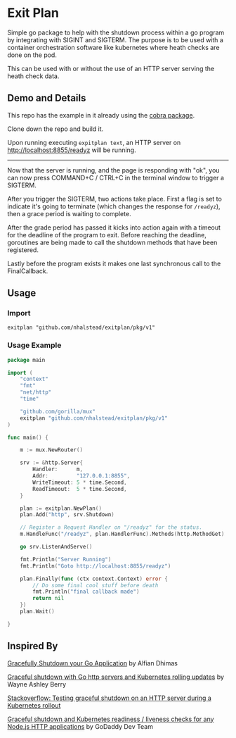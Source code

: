 # Exit Plan

Simple go package to help with the shutdown process within a go program by integrating with SIGINT and SIGTERM.
The purpose is to be used with a container orchestration software like kubernetes where heath checks are done on the pod.

This can be used with or without the use of an HTTP server serving the heath check data.

## Demo and Details

This repo has the example in it already using the [cobra package](https://github.com/spf13/cobra).

Clone down the repo and build it.

Upon running executing `expitplan text`, an HTTP server on [http://localhost:8855/readyz](http://localhost:8855/readyz) will be running.

---

Now that the server is running, and the page is responding with "ok", you can now press COMMAND+C / CTRL+C in the terminal window to trigger a SIGTERM.

After you trigger the SIGTERM, two actions take place. First a flag is set to indicate
 it's going to terminate (which changes the response for `/readyz`), then a grace period is waiting to complete.

After the grade period has passed it kicks into action again with a timeout for the deadline of the program to exit.
Before reaching the deadline, goroutines are being made to call the shutdown methods that have been registered.

Lastly before the program exists it makes one last synchronous call to the FinalCallback.

## Usage

### Import
```text
exitplan "github.com/nhalstead/exitplan/pkg/v1"
```

### Usage Example
```go
package main

import (
	"context"
	"fmt"
	"net/http"
	"time"

	"github.com/gorilla/mux"
	exitplan "github.com/nhalstead/exitplan/pkg/v1"
)

func main() {

	m := mux.NewRouter()

	srv := &http.Server{
		Handler:      m,
		Addr:         "127.0.0.1:8855",
		WriteTimeout: 5 * time.Second,
		ReadTimeout:  5 * time.Second,
	}

	plan := exitplan.NewPlan()
	plan.Add("http", srv.Shutdown)

	// Register a Request Handler on "/readyz" for the status.
	m.HandleFunc("/readyz", plan.HandlerFunc).Methods(http.MethodGet)

	go srv.ListenAndServe()

	fmt.Println("Server Running")
	fmt.Println("Goto http://localhost:8855/readyz")

	plan.Finally(func (ctx context.Context) error {
		// Do some final cool stuff before death
		fmt.Println("final callback made")
		return nil
	})
	plan.Wait()

}
```

## Inspired By

[Gracefully Shutdown your Go Application](https://alfiandnm.medium.com/gracefully-shutdown-your-go-application-9e7d5c73b5ac) by Alfian Dhimas

[Graceful shutdown with Go http servers and Kubernetes rolling updates](https://medium.com/over-engineering/graceful-shutdown-with-go-http-servers-and-kubernetes-rolling-updates-6697e7db17cf) by Wayne Ashley Berry

[Stackoverflow: Testing graceful shutdown on an HTTP server during a Kubernetes rollout](https://stackoverflow.com/a/58752566/5779200)

[Graceful shutdown and Kubernetes readiness / liveness checks for any Node.js HTTP applications](https://github.com/godaddy/terminus) by GoDaddy Dev Team